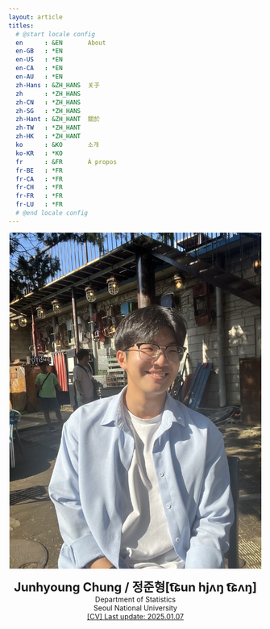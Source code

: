 ```yaml
---
layout: article
titles:
  # @start locale config
  en      : &EN       About
  en-GB   : *EN
  en-US   : *EN
  en-CA   : *EN
  en-AU   : *EN
  zh-Hans : &ZH_HANS  关于
  zh      : *ZH_HANS
  zh-CN   : *ZH_HANS
  zh-SG   : *ZH_HANS
  zh-Hant : &ZH_HANT  關於
  zh-TW   : *ZH_HANT
  zh-HK   : *ZH_HANT
  ko      : &KO       소개
  ko-KR   : *KO
  fr      : &FR       À propos
  fr-BE   : *FR
  fr-CA   : *FR
  fr-CH   : *FR
  fr-FR   : *FR
  fr-LU   : *FR
  # @end locale config
---
```

<p style="text-align: center;">
<img src="assets/images/me2.jpg" width="500">
</p>

<center>
<span style='font-size:170%;font-weight:bold'>
Junhyoung Chung / 정준형[t͡ɕun hjʌŋ t͡ɕʌŋ]
</span>
</center>

<center>Department of Statistics</center>

<center>Seoul National University</center>

<div style="text-align: center">
<!-- <a href="/assets/main.pdf"> class="image fit"><img src="images/marr_pic.jpg" alt="">[CV] Last update: 2024.05.17</a> -->
<a href="/assets/main.pdf">[CV] Last update: 2025.01.07</a>
</div>

<!-- ## Contact

> Email: junhyoung0534 at gmail dot com

> Github : <a href='https://github.com/Junhyoung-Chung'>https://github.com/Junhyoung-Chung</a>

## Education
> M.S. Statistics (Advisor: <a href='https://sites.google.com/view/gwpark'>Gunwoong Park</a>)
>
> Mar.2024 ~
>
> Department of Statistics, Seoul National University

> B.S. Statistics & B.A. Economics (_**Summa cum laude**_)
>
> Mar.2018 ~ Feb.2024
>
> College of Liberal Studies, Seoul National University

## Industrial Project

__강남언니 CARD/TITLE/CONTENTS 이미지 정보 추출 및 현황 분석에 기반한 이미지 분류체계 제안__ (Project Manager)

> 2022.10~2022.12, Growth Hackers ~ 강남언니

__로드컴플릿 광고 캠페인 종합점수 개발 및 일별 플레이패턴 클러스터링 기반 이탈, LTV 예측모델링__

> 2022.07~2022.09, Growth Hackers ~ 로드컴플릿

__런드리고 요금제 현황 분석 및 유저 행동 패턴에 기반한 최적 요금제 도출__

> 2022.04~2022.06, Growth Hackers ~ 런드리고

## Publication

2024
> Junyhoung Chung$^\ast$, Youngmin Ahn, Donguk Shin, and Gunwoong Park \\
> <a href='https://doi.org/10.1007/s42952-024-00298-9'>Learning distribution-free anchored linear structural equation models in the presence of measurement error</a> \\
> Journal of the Korean Statistical Society, 1-25


> Junyhoung Chung$^\ast$, Donguk Shin, Seyong Hwang, and Gunwoong Park \\
> <a href='https://doi.org/10.5351/KJAS.2024.37.2.239'>Horse Race Rank Prediction Using Learning-to-Rank Approaches</a> \\
> The Korean Journal of Applied Statistics, 37, 239-253

## Seminars

2024

> <a href='/assets/program_2024_final.pdf'>Korea-Japan Joint Symposium of Statiscis and Data Science 2024</a> \\
> Presentation : <a href='/assets/DP1.pdf'>Discovering causal structures in privacy-protected data: Frugality in anchored Gaussian DAG models</a>

> <a href='https://www2.math.kyushu-u.ac.jp/~tsukuda/workshop24/workshop_index.html'>Kyushu University/Seoul National University - Statistics DS workshop</a> \\
> Presentation : <a href="/assets/DP2.pdf">Learning distribution-free anchored linear structural equation models in the presence of measurement error</a>

> <a href="https://sites.google.com/view/sshimizu06/lab/jss?authuser=0">Seoul-Hikone Joint Seminar series on Causal Inference</a>


## Skills

* Language: Python, R, Latex -->